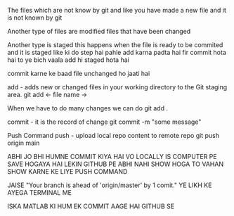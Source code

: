 The files which are not know by git and like you have made a new file and it is not known by git 

Another type of files are modified files that have been changed

Another type is staged this happens when the file is ready to be commited and it is staged like ki do step hai 
pahle add karna padta hai fir commit hota hai to ye bich vaala add hi staged hota hai

commit karne ke baad file unchanged ho jaati hai

add - adds new or changed files in your working directory to the Git staging area.
git add <- file name ->


When we have to do many changes we can do git add . 

commit - it is the record of change
git commit -m "some message"

Push Command
push - upload local repo content to remote repo
git push origin main

ABHI JO BHI HUMNE COMMIT KIYA HAI VO LOCALLY IS COMPUTER PE SAVE HOGAYA HAI LEKIN GITHUB PE 
ABHI NAHI SHOW HOGA TO VAHAN SHOW KARNE KE LIYE PUSH COMMAND 

JAISE "Your branch is ahead of 'origin/master' by 1 comit." YE LIKH KE AYEGA TERMINAL ME

ISKA MATLAB KI HUM EK COMMIT AAGE HAI GITHUB SE 